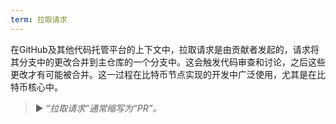 ```yaml
---
term: 拉取请求
---
```


在GitHub及其他代码托管平台的上下文中，拉取请求是由贡献者发起的，请求将其分支中的更改合并到主仓库的一个分支中。这会触发代码审查和讨论，之后这些更改才有可能被合并。这一过程在比特币节点实现的开发中广泛使用，尤其是在比特币核心中。

> ► *“拉取请求”通常缩写为“PR”。*